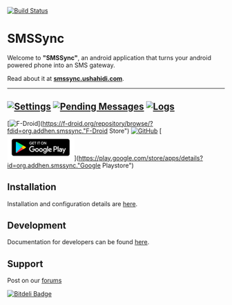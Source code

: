 [![Build Status](https://travis-ci.org/ushahidi/SMSSync.png?branch=develop)](https://travis-ci.org/ushahidi/SMSSync)

# SMSSync

Welcome to **"SMSSync"**, an android application that turns your android powered phone into an SMS gateway.

Read about it at **[smssync.ushahidi.com](http://smssync.ushahidi.com/)**.

---
<a href="http://smssync.ushahidi.com/screenshots/"><img src="http://smssync.ushahidi.com/images/screenshots/settings.png" width="155px" height="272px" alt="Settings " title="Settings"></a> <a href="http://smssync.ushahidi.com/screenshots/"><img src="http://smssync.ushahidi.com/images/screenshots/pending_messages.png" width="155px" height="272px" alt="Pending Messages" title="Pending Messages"></a> <a href="http://smssync.ushahidi.com/screenshots/"><img src="http://smssync.ushahidi.com/images/screenshots/log.png" width="155px" height="272px" alt="Logs" title="Logs"></a>
---

[![F-Droid](https://raw.githubusercontent.com/ushahidi/SMSSync/develop/art/f-droid-badge.png)](https://f-droid.org/repository/browse/?fdid=org.addhen.smssync."F-Droid Store") [![GitHub](https://raw.githubusercontent.com/ushahidi/SMSSync/develop/art/github-badge.png)](https://github.com/ushahidi/SMSSync/releases "GitHub Releases") [![Playstore](https://raw.githubusercontent.com/ushahidi/SMSSync/develop/art/playstore-badge.png)](https://play.google.com/store/apps/details?id=org.addhen.smssync."Google Playstore")

## Installation

Installation and configuration details are [here][1].

## Development

Documentation for developers can be found [here][2].

## Support

Post on our [forums][3]

[![Bitdeli Badge](https://d2weczhvl823v0.cloudfront.net/ushahidi/smssync/trend.png)](https://bitdeli.com/free "Bitdeli Badge")

[1]: http://smssync.ushahidi.com/configure/
[2]: http://smssync.ushahidi.com/developers/
[3]: https://wiki.ushahidi.com/pages/viewpage.action?pageId=8357140
